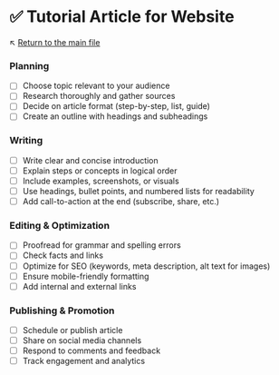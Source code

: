 # ✅ Tutorial Article for Website

↖️ [Return to the main file](../README.md)

### Planning
- [ ] Choose topic relevant to your audience
- [ ] Research thoroughly and gather sources
- [ ] Decide on article format (step-by-step, list, guide)
- [ ] Create an outline with headings and subheadings

### Writing
- [ ] Write clear and concise introduction
- [ ] Explain steps or concepts in logical order
- [ ] Include examples, screenshots, or visuals
- [ ] Use headings, bullet points, and numbered lists for readability
- [ ] Add call-to-action at the end (subscribe, share, etc.)

### Editing & Optimization
- [ ] Proofread for grammar and spelling errors
- [ ] Check facts and links
- [ ] Optimize for SEO (keywords, meta description, alt text for images)
- [ ] Ensure mobile-friendly formatting
- [ ] Add internal and external links

### Publishing & Promotion
- [ ] Schedule or publish article
- [ ] Share on social media channels
- [ ] Respond to comments and feedback
- [ ] Track engagement and analytics

